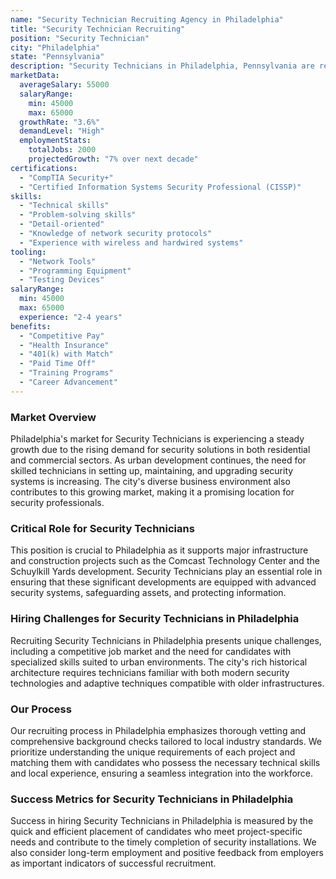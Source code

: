 ```yaml
---
name: "Security Technician Recruiting Agency in Philadelphia"
title: "Security Technician Recruiting"
position: "Security Technician"
city: "Philadelphia"
state: "Pennsylvania"
description: "Security Technicians in Philadelphia, Pennsylvania are responsible for installing, maintaining, and troubleshooting security and surveillance equipment."
marketData:
  averageSalary: 55000
  salaryRange:
    min: 45000
    max: 65000
  growthRate: "3.6%"
  demandLevel: "High"
  employmentStats:
    totalJobs: 2000
    projectedGrowth: "7% over next decade"
certifications:
  - "CompTIA Security+"
  - "Certified Information Systems Security Professional (CISSP)"
skills:
  - "Technical skills"
  - "Problem-solving skills"
  - "Detail-oriented"
  - "Knowledge of network security protocols"
  - "Experience with wireless and hardwired systems"
tooling:
  - "Network Tools"
  - "Programming Equipment"
  - "Testing Devices"
salaryRange:
  min: 45000
  max: 65000
  experience: "2-4 years"
benefits:
  - "Competitive Pay"
  - "Health Insurance"
  - "401(k) with Match"
  - "Paid Time Off"
  - "Training Programs"
  - "Career Advancement"
---
```


### Market Overview
Philadelphia's market for Security Technicians is experiencing a steady growth due to the rising demand for security solutions in both residential and commercial sectors. As urban development continues, the need for skilled technicians in setting up, maintaining, and upgrading security systems is increasing. The city's diverse business environment also contributes to this growing market, making it a promising location for security professionals.

### Critical Role for Security Technicians
This position is crucial to Philadelphia as it supports major infrastructure and construction projects such as the Comcast Technology Center and the Schuylkill Yards development. Security Technicians play an essential role in ensuring that these significant developments are equipped with advanced security systems, safeguarding assets, and protecting information.

### Hiring Challenges for Security Technicians in Philadelphia
Recruiting Security Technicians in Philadelphia presents unique challenges, including a competitive job market and the need for candidates with specialized skills suited to urban environments. The city's rich historical architecture requires technicians familiar with both modern security technologies and adaptive techniques compatible with older infrastructures.

### Our Process
Our recruiting process in Philadelphia emphasizes thorough vetting and comprehensive background checks tailored to local industry standards. We prioritize understanding the unique requirements of each project and matching them with candidates who possess the necessary technical skills and local experience, ensuring a seamless integration into the workforce.

### Success Metrics for Security Technicians in Philadelphia
Success in hiring Security Technicians in Philadelphia is measured by the quick and efficient placement of candidates who meet project-specific needs and contribute to the timely completion of security installations. We also consider long-term employment and positive feedback from employers as important indicators of successful recruitment.